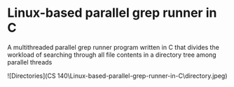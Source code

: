 # Linux-based parallel grep runner in C

A multithreaded parallel grep runner program written in C that divides the workload of searching through all file contents in a directory
tree among parallel threads

![Directories](CS 140\Linux-based-parallel-grep-runner-in-C\directory.jpeg)
